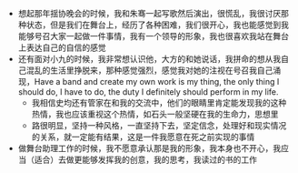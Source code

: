 - 想起那年揺协晚会的时候，我和朱骞一起写歌然后演出，很慌乱，我很讨厌那种状态，但是我们在舞台上，经历了各种困难，我们很开心，我也能感觉到我能够号召大家一起做一件事情，我有一个领导的形象，我也很喜欢我站在舞台上表达自己的自信的感觉
- 还有面对小九的时候，我非常想认识他，大方的和她说话，我拼命的想从我自己混乱的生活里挣脱来，那种感觉强烈，感觉我对她的注视在号召我自己涌现，Have a band and create my own work is my thing, the only thing I should do, I have to do, the duty I definitely should perform in my life.
	- 我相信史均还有管家在和我的交流中，他们的眼睛里肯定能发现我的这种热情，我也应该重视这个热情，如石头一般坚硬在我的生命力，思想里
	- 路很明显，坚持一种风格，一直坚持下去，坚定信念，处理好和现实情况的关系，就一定能有结果，这是一件我愿意在死之前实现的事情
- 做舞台助理工作的时候，我不愿意承认那是我的形象，我本身也不开心，我应当（适合）去做更能够发挥我的创意，我的思考，我读过的书的工作